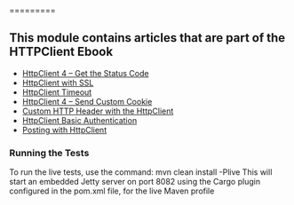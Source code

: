 =========
## This module contains articles that are part of the HTTPClient Ebook

- [HttpClient 4 – Get the Status Code](https://www.baeldung.com/httpclient-status-code)
- [HttpClient with SSL](https://www.baeldung.com/httpclient-ssl)
- [HttpClient Timeout](https://www.baeldung.com/httpclient-timeout)
- [HttpClient 4 – Send Custom Cookie](https://www.baeldung.com/httpclient-4-cookies)
- [Custom HTTP Header with the HttpClient](https://www.baeldung.com/httpclient-custom-http-header)
- [HttpClient Basic Authentication](https://www.baeldung.com/httpclient-4-basic-authentication)
- [Posting with HttpClient](https://www.baeldung.com/httpclient-post-http-request)


### Running the Tests
To run the live tests, use the command: mvn clean install -Plive
This will start an embedded Jetty server on port 8082 using the Cargo plugin configured in the pom.xml file,
for the live Maven profile
